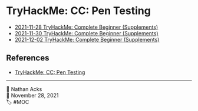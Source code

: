 # TryHackMe: CC: Pen Testing

* [2021-11-28 TryHackMe: Complete Beginner (Supplements)](../log/2021-11-28-tryhackme-complete-beginner-supplements.md)
* [2021-11-30 TryHackMe: Complete Beginner (Supplements)](../log/2021-11-30-tryhackme-complete-beginner-supplements.md)
* [2021-12-02 TryHackMe: Complete Beginner (Supplements)](../log/2021-12-02-tryhackme-complete-beginner-supplements.md)

## References

* [TryHackMe: CC: Pen Testing](https://tryhackme.com/room/ccpentesting)

- - - -

<span aria-hidden="true">👤</span> Nathan Acks  
<span aria-hidden="true">📅</span> November 28, 2021  
<span aria-hidden="true">🏷️</span> #MOC

